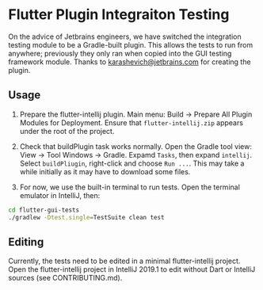 # Flutter Plugin Integraiton Testing

On the advice of Jetbrains engineers, we have switched the integration testing module to be
a Gradle-built plugin. This allows the tests to run from anywhere; previously they only ran
when copied into the GUI testing framework module. Thanks to karashevich@jetbrains.com for
creating the plugin.

## Usage

1. Prepare the flutter-intellij plugin. Main menu: Build -> Prepare All Plugin Modules for Deployment.
Ensure that `flutter-intellij.zip` appears under the root of the project.

2. Check that buildPlugin task works normally. Open the Gradle
tool view: View -> Tool Windows -> Gradle. Expamd `Tasks`, then expand `intellij`.
Select `buildPliugin`, right-click and choose `Run ...`. This may take a while initially
as it may have to download some files.

3. For now, we use the built-in terminal to run tests. Open the terminal emulator in IntelliJ, then:
```bash
cd flutter-gui-tests
./gradlew -Dtest.single=TestSuite clean test
```

## Editing

Currently, the tests need to be edited in a minimal flutter-intellij project. Open the flutter-intellij
project in IntelliJ 2019.1 to edit without Dart or IntelliJ sources (see CONTRIBUTING.md).
